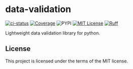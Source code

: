 # data-validation

[![ci-status](https://github.com/amaralbf/data-validation/workflows/ci/badge.svg?event=push&branch=main)](https://github.com/amaralbf/data-validation/actions?query=workflow%3Aci+event%3Apush+branch%3Amain)
[![Coverage](https://img.shields.io/codecov/c/github/amaralbf/data-validation)](https://codecov.io/github/amaralbf/data-validation)
![PYPI](https://img.shields.io/pypi/pyversions/data-validation.svg?color=%2334D058)
[![MIT License](https://img.shields.io/badge/license-MIT-007EC7.svg?style=flat-square)](/LICENSE)
[![Ruff](https://img.shields.io/endpoint?url=https://raw.githubusercontent.com/astral-sh/ruff/main/assets/badge/v2.json)](https://github.com/astral-sh/ruff)

Lightweight data validation library for python.

## License

This project is licensed under the terms of the MIT license.
